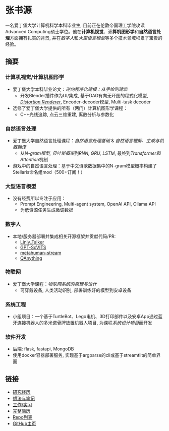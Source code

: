 # 张书源

一名爱丁堡大学计算机科学本科毕业生, 目前正在伦敦帝国理工学院攻读Advanced Computing硕士学位。他在**计算机视觉**、**计算机图形学**和**自然语言处理**方面拥有扎实的背景, 并在*数字人*和*大型语言模型*等多个技术领域积累了宝贵的经验。

## 摘要

### 计算机视觉/计算机图形学

- 爱丁堡大学本科毕业论文：*逆向程序化建模：从手绘到建筑*
  - 开发Blender插件作为UI/集成, 基于DAG有向无环图的程式化模型, [*Distortion Renderer*](https://github.com/SanBingYouYong/distortion-renderer), Encoder-decoder模型, Multi-task decoder
- 选修了爱丁堡大学提供的所有（两门）计算机图形学课程：
  - C++光线追踪, 点云三维重建, 离散分析与参数化

### 自然语言处理

- 爱丁堡大学自然语言处理课程：*自然语言处理基础* & *自然语言理解、生成与机器翻译*
  - 从*N-gram模型, 贝叶斯概率*到*RNN, GRU, LSTM*, 最终到*Transformer和Attention*机制
- 游戏中的自然语言处理：基于中文诗歌数据集中的N-gram模型概率构建了Stellaris命名组mod（500+订阅！）

### 大型语言模型

- 没有经费所以专注于应用：
  - Prompt Engineering, Multi-agent system, OpenAI API, Ollama API
  - 为低资源任务生成微调数据

### 数字人

- 本地/服务器部署并集成相关开源框架并贡献代码/PR:
  - [Linly_Talker](https://github.com/Kedreamix/Linly-Talker)
  - [GPT-SoVITS](https://github.com/RVC-Boss/GPT-SoVITS)
  - [metahuman-stream](https://github.com/lipku/metahuman-stream)
  - [QAnything](https://github.com/netease-youdao/QAnything)

### 物联网

- 爱丁堡大学课程：*物联网系统的原理与设计*
  - 可穿戴设备, 人类活动识别, 部署训练好的模型到安卓设备

### 系统工程

- 小组项目：一个基于TurtleBot、Lego电机、3D打印部件以及安卓App通过蓝牙连接机器人的多米诺骨牌放置机器人项目, 为课程*系统设计项目*而开发

### 软件开发

- 后端: flask, fastapi, MongoDB
- 使用docker容器部署服务, 实现基于argparse的cli或基于streamtlit的简单界面

## 链接

- [研究经历](./research_cn.html)
- [想法与笔记](./thoughts_cn.html)
- [工作/实习](./work_cn.html)
- [完整简历](./resume_cn.html)
- [Repo列表](./repos_cn.html)
- [GitHub主页](https://github.com/SanBingYouYong)

